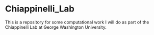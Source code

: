 # Chiappinelli_Lab

This is a repository for some computational work I will do as part of the Chiappinelli Lab at George Washington University.